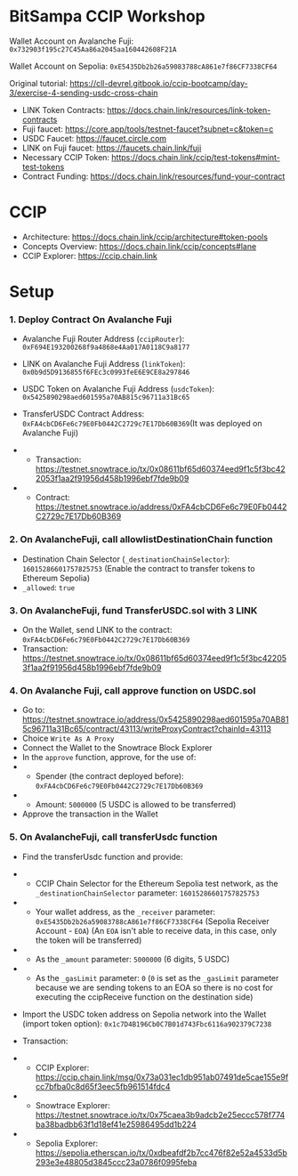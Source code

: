 # BitSampa CCIP Workshop 

Wallet Account on Avalanche Fuji: `0x732903f195c27C45Aa86a2045aa160442608F21A`

Wallet Account on Sepolia: `0xE5435Db2b26a59083788cA861e7f86CF7338CF64`

Original tutorial: https://cll-devrel.gitbook.io/ccip-bootcamp/day-3/exercise-4-sending-usdc-cross-chain

- LINK Token Contracts: https://docs.chain.link/resources/link-token-contracts
- Fuji faucet: https://core.app/tools/testnet-faucet?subnet=c&token=c 
- USDC Faucet: https://faucet.circle.com
- LINK on Fuji faucet: https://faucets.chain.link/fuji
- Necessary CCIP Token: https://docs.chain.link/ccip/test-tokens#mint-test-tokens
- Contract Funding: https://docs.chain.link/resources/fund-your-contract

# CCIP
- Architecture: https://docs.chain.link/ccip/architecture#token-pools
- Concepts Overview: https://docs.chain.link/ccip/concepts#lane
- CCIP Explorer: https://ccip.chain.link

# Setup
### 1. Deploy Contract On Avalanche Fuji

- Avalanche Fuji Router Address (`ccipRouter`): `0xF694E193200268f9a4868e4Aa017A0118C9a8177`
- LINK on Avalanche Fuji Address (`linkToken`): `0x0b9d5D9136855f6FEc3c0993feE6E9CE8a297846`
- USDC Token on Avalanche Fuji Address (`usdcToken`): `0x5425890298aed601595a70AB815c96711a31Bc65`

- TransferUSDC Contract Address: `0xFA4cbCD6Fe6c79E0Fb0442C2729c7E17Db60B369`(It was deployed on Avalanche Fuji)
- - Transaction: https://testnet.snowtrace.io/tx/0x08611bf65d60374eed9f1c5f3bc422053f1aa2f91956d458b1996ebf7fde9b09
- - Contract: https://testnet.snowtrace.io/address/0xFA4cbCD6Fe6c79E0Fb0442C2729c7E17Db60B369

### 2. On AvalancheFuji, call allowlistDestinationChain function
- Destination Chain Selector (`_destinationChainSelector`): `16015286601757825753` (Enable the contract to transfer tokens to Ethereum Sepolia)
- `_allowed`: `true`

### 3. On AvalancheFuji, fund TransferUSDC.sol with 3 LINK
- On the Wallet, send LINK to the contract: `0xFA4cbCD6Fe6c79E0Fb0442C2729c7E17Db60B369`
- Transaction: https://testnet.snowtrace.io/tx/0x08611bf65d60374eed9f1c5f3bc422053f1aa2f91956d458b1996ebf7fde9b09

### 4. On Avalanche Fuji, call approve function on USDC.sol
- Go to: https://testnet.snowtrace.io/address/0x5425890298aed601595a70AB815c96711a31Bc65/contract/43113/writeProxyContract?chainId=43113
- Choice `Write As A Proxy`
- Connect the Wallet to the Snowtrace Block Explorer
- In the `approve` function, approve, for the use of:
- - Spender (the contract deployed before): `0xFA4cbCD6Fe6c79E0Fb0442C2729c7E17Db60B369`
- - Amount: `5000000` (5 USDC is allowed to be transferred)
- Approve the transaction in the Wallet

### 5. On AvalancheFuji, call transferUsdc function
- Find the transferUsdc function and provide:
- - CCIP Chain Selector for the Ethereum Sepolia test network, as the `_destinationChainSelector` parameter: `16015286601757825753`
- - Your wallet address, as the `_receiver` parameter: `0xE5435Db2b26a59083788cA861e7f86CF7338CF64` (Sepolia Receiver Account - `EOA`) (An `EOA` isn't able to receive data, in this case, only the token will be transferred) 
- - As the `_amount` parameter: `5000000` (6 digits, 5 USDC)
- - As the `_gasLimit` parameter: `0` (`0` is set as the `_gasLimit` parameter because we are sending tokens to an EOA so there is no cost for executing the ccipReceive function on the destination side)

- Import the USDC token address on Sepolia network into the Wallet (import token option): `0x1c7D4B196Cb0C7B01d743Fbc6116a902379C7238`

- Transaction:
- - CCIP Explorer: https://ccip.chain.link/msg/0x73a031ec1db951ab07491de5cae155e9fcc7bfba0c8d65f3eec5fb961514fdc4 
- - Snowtrace Explorer: https://testnet.snowtrace.io/tx/0x75caea3b9adcb2e25eccc578f774ba38badbb63f1d18ef41e25986495dd1b224
- - Sepolia Explorer: https://sepolia.etherscan.io/tx/0xdbeafdf2b7cc476f82e52a4533d5b293e3e48805d3845ccc23a0786f0995feba 


